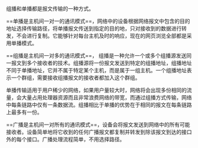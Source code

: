 
组播和单播都是报文传输的一种方式。

==单播是主机间一对一的通讯模式==，网络中的设备根据网络报文中包含的目的地址选择传输路径，将单播报文传送到指定的目的地，只对接收到的数据进行转发，不会进行复制。它能够针对每台主机及时的响应，现在的网页浏览全部都是采用单播模式。

==组播是主机间一对多的通讯模式==， 组播是一种允许一个或多个组播源发送同一报文到多个接收者的技术。组播源将一份报文发送到特定的组播地址，组播地址不同于单播地址，它并不属于特定某个主机，而是属于一组主机。一个组播地址表示一个群组，需要接收组播报文的接收者都加入这个群组。

单播传输适用于用户稀少的网络，如果用户量较大时，网络将会出现多份相同的流量，会大量占用处理器资源而且非常浪费网络的带宽，而通过组播方式传输，网络中每条链路中仅有一条数据流。组播相比于单播的优势在于相同的报文在每条链路上最多有一份。

==广播是主机间一对所有的通讯模式==，设备会将报文发送到网络中的所有可能接收者。设备简单地将它收到的任何广播报文都复制并转发到除该报文到达的接口外的每个接口。广播处理流程简单，不用选择路径。